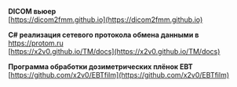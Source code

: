 **DICOM вьюер**\
[https://dicom2fmm.github.io](https://dicom2fmm.github.io) 

**C# реализация сетевого протокола обмена данными в** https://protom.ru \
[https://x2v0.github.io/TM/docs](https://x2v0.github.io/TM/docs)

**Программа обработки дозиметрических плёнок EBT**\
[https://github.com/x2v0/EBTfilm](https://github.com/x2v0/EBTfilm)